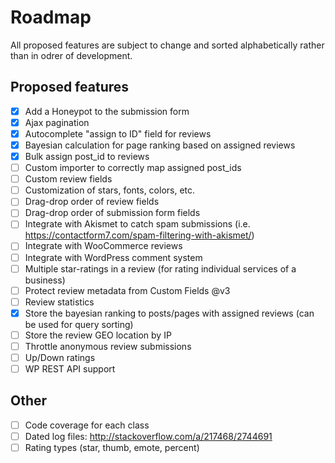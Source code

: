 # Roadmap

All proposed features are subject to change and sorted alphabetically rather than in odrer of development.

## Proposed features
- [x] Add a Honeypot to the submission form
- [x] Ajax pagination
- [x] Autocomplete "assign to ID" field for reviews
- [x] Bayesian calculation for page ranking based on assigned reviews
- [x] Bulk assign post_id to reviews
- [ ] Custom importer to correctly map assigned post_ids
- [ ] Custom review fields
- [ ] Customization of stars, fonts, colors, etc.
- [ ] Drag-drop order of review fields
- [ ] Drag-drop order of submission form fields
- [ ] Integrate with Akismet to catch spam submissions (i.e. https://contactform7.com/spam-filtering-with-akismet/)
- [ ] Integrate with WooCommerce reviews
- [ ] Integrate with WordPress comment system
- [ ] Multiple star-ratings in a review (for rating individual services of a business)
- [ ] Protect review metadata from Custom Fields @v3
- [ ] Review statistics
- [x] Store the bayesian ranking to posts/pages with assigned reviews (can be used for query sorting)
- [ ] Store the review GEO location by IP
- [ ] Throttle anonymous review submissions
- [ ] Up/Down ratings
- [ ] WP REST API support

## Other
- [ ] Code coverage for each class
- [ ] Dated log files: http://stackoverflow.com/a/217468/2744691
- [ ] Rating types (star, thumb, emote, percent)
